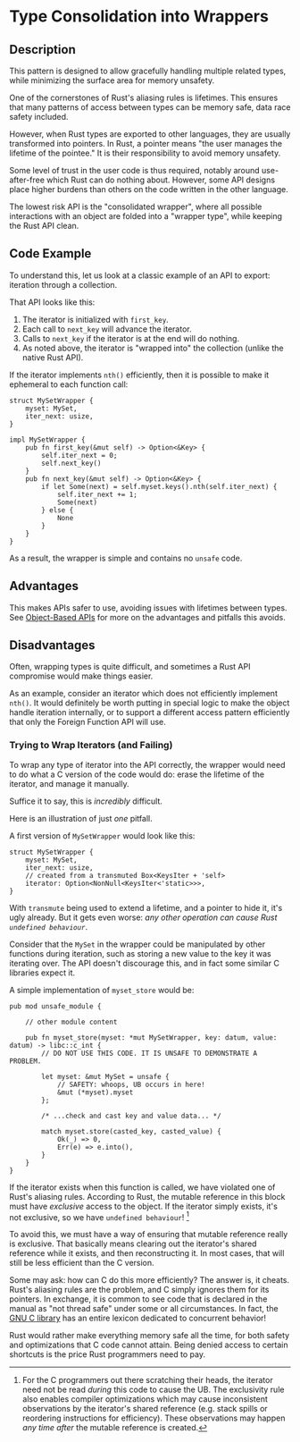 # Type Consolidation into Wrappers

## Description

This pattern is designed to allow gracefully handling multiple related types,
while minimizing the surface area for memory unsafety.

One of the cornerstones of Rust's aliasing rules is lifetimes. This ensures that
many patterns of access between types can be memory safe, data race safety
included.

However, when Rust types are exported to other languages, they are usually
transformed into pointers. In Rust, a pointer means "the user manages the
lifetime of the pointee." It is their responsibility to avoid memory unsafety.

Some level of trust in the user code is thus required, notably around
use-after-free which Rust can do nothing about. However, some API designs place
higher burdens than others on the code written in the other language.

The lowest risk API is the "consolidated wrapper", where all possible
interactions with an object are folded into a "wrapper type", while keeping the
Rust API clean.

## Code Example

To understand this, let us look at a classic example of an API to export:
iteration through a collection.

That API looks like this:

1. The iterator is initialized with `first_key`.
2. Each call to `next_key` will advance the iterator.
3. Calls to `next_key` if the iterator is at the end will do nothing.
4. As noted above, the iterator is "wrapped into" the collection (unlike the
   native Rust API).

If the iterator implements `nth()` efficiently, then it is possible to make it
ephemeral to each function call:

```rust,ignore
struct MySetWrapper {
    myset: MySet,
    iter_next: usize,
}

impl MySetWrapper {
    pub fn first_key(&mut self) -> Option<&Key> {
        self.iter_next = 0;
        self.next_key()
    }
    pub fn next_key(&mut self) -> Option<&Key> {
        if let Some(next) = self.myset.keys().nth(self.iter_next) {
            self.iter_next += 1;
            Some(next)
        } else {
            None
        }
    }
}
```

As a result, the wrapper is simple and contains no `unsafe` code.

## Advantages

This makes APIs safer to use, avoiding issues with lifetimes between types. See
[Object-Based APIs](./export.md) for more on the advantages and pitfalls this
avoids.

## Disadvantages

Often, wrapping types is quite difficult, and sometimes a Rust API compromise
would make things easier.

As an example, consider an iterator which does not efficiently implement
`nth()`. It would definitely be worth putting in special logic to make the
object handle iteration internally, or to support a different access pattern
efficiently that only the Foreign Function API will use.

### Trying to Wrap Iterators (and Failing)

To wrap any type of iterator into the API correctly, the wrapper would need to
do what a C version of the code would do: erase the lifetime of the iterator,
and manage it manually.

Suffice it to say, this is *incredibly* difficult.

Here is an illustration of just *one* pitfall.

A first version of `MySetWrapper` would look like this:

```rust,ignore
struct MySetWrapper {
    myset: MySet,
    iter_next: usize,
    // created from a transmuted Box<KeysIter + 'self>
    iterator: Option<NonNull<KeysIter<'static>>>,
}
```

With `transmute` being used to extend a lifetime, and a pointer to hide it, it's
ugly already. But it gets even worse: *any other operation can cause Rust
`undefined behaviour`*.

Consider that the `MySet` in the wrapper could be manipulated by other functions
during iteration, such as storing a new value to the key it was iterating over.
The API doesn't discourage this, and in fact some similar C libraries expect it.

A simple implementation of `myset_store` would be:

```rust,ignore
pub mod unsafe_module {

    // other module content

    pub fn myset_store(myset: *mut MySetWrapper, key: datum, value: datum) -> libc::c_int {
        // DO NOT USE THIS CODE. IT IS UNSAFE TO DEMONSTRATE A PROBLEM.

        let myset: &mut MySet = unsafe {
            // SAFETY: whoops, UB occurs in here!
            &mut (*myset).myset
        };

        /* ...check and cast key and value data... */

        match myset.store(casted_key, casted_value) {
            Ok(_) => 0,
            Err(e) => e.into(),
        }
    }
}
```

If the iterator exists when this function is called, we have violated one of
Rust's aliasing rules. According to Rust, the mutable reference in this block
must have *exclusive* access to the object. If the iterator simply exists, it's
not exclusive, so we have `undefined behaviour`! [^1]

To avoid this, we must have a way of ensuring that mutable reference really is
exclusive. That basically means clearing out the iterator's shared reference
while it exists, and then reconstructing it. In most cases, that will still be
less efficient than the C version.

Some may ask: how can C do this more efficiently? The answer is, it cheats.
Rust's aliasing rules are the problem, and C simply ignores them for its
pointers. In exchange, it is common to see code that is declared in the manual
as "not thread safe" under some or all circumstances. In fact, the
[GNU C library](https://manpages.debian.org/buster/manpages/attributes.7.en.html)
has an entire lexicon dedicated to concurrent behavior!

Rust would rather make everything memory safe all the time, for both safety and
optimizations that C code cannot attain. Being denied access to certain
shortcuts is the price Rust programmers need to pay.

[^1]: For the C programmers out there scratching their heads, the iterator need
not be read *during* this code to cause the UB. The exclusivity rule also enables
compiler optimizations which may cause inconsistent observations by the
iterator's shared reference (e.g. stack spills or reordering instructions for
efficiency). These observations may happen *any time after* the mutable
reference is created.
